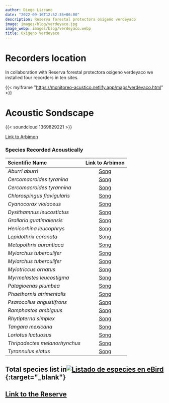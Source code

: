 ```yaml
---
author: Diego Lizcano
date: "2022-09-16T12:52:36+06:00"
description: Reserva forestal protectora oxigeno verdeyaco
image: images/blog/verdeyaco.jpg
image_webp: images/blog/verdeyaco.webp
title: Oxigeno Verdeyaco
---
```


# Recorders location

In collaboration with Reserva forestal protectora oxigeno verdeyaco we installed four recorders in ten sites.

{{< myiframe "https://monitoreo-acustico.netlify.app/maps/verdeyaco.html" >}}

# Acoustic Sondscape

{{< soundcloud 1369829221 >}}

[Link to Arbimon](https://arbimon.rfcx.org/project/destinos-awake/visualizer/rec/44936111?gain=10)

### Species Recorded Acoustically

| **Scientific Name**           |                                 Link to Arbimon                                  |
|:-------------------|:-------------------------------------------------:|
|_Aburri aburri_| [Song](	https://arbimon.rfcx.org/project/destinos-awake/visualizer/rec/44938645	) |
|_Cercomacroides tyranina_| [Song](	https://arbimon.rfcx.org/project/destinos-awake/visualizer/rec/44938963?gain=10	) |
|_Cercomacroides tyrannina_| [Song](	https://arbimon.rfcx.org/project/destinos-awake/visualizer/rec/45808329?gain=15	) |
|_Chlorospingus flavigularis_| [Song](	https://arbimon.rfcx.org/project/destinos-awake/visualizer/rec/44508467?gain=20	) |
|_Cyanocorax violaceus_| [Song](	https://arbimon.rfcx.org/project/destinos-awake/visualizer/rec/44510025?gain=20	) |
|_Dysithamnus leucostictus_| [Song](	https://arbimon.rfcx.org/project/destinos-awake/visualizer/rec/45807219?gain=20	) |
|_Grallaria guatimalensis_| [Song](	https://arbimon.rfcx.org/project/destinos-awake/visualizer/rec/44938667?gain=10	) |
|_Henicorhina leucophrys_| [Song](	https://arbimon.rfcx.org/project/destinos-awake/visualizer/rec/44939125?gain=20	) |
|_Lepidothrix coronata_| [Song](	https://arbimon.rfcx.org/project/destinos-awake/visualizer/rec/44935836/?gain=20	) |
|_Metopothrix aurantiaca_| [Song](	https://arbimon.rfcx.org/project/destinos-awake/visualizer/rec/44939623?gain=20	) |
|_Myiarchus tuberculifer_| [Song](	https://arbimon.rfcx.org/project/destinos-awake/visualizer/rec/44939239?gain=20	) |
|_Myiarchus tuberculifer_| [Song](	https://arbimon.rfcx.org/project/destinos-awake/visualizer/rec/45947215/?gain=15	) |
|_Myiotriccus ornatus_| [Song](	https://arbimon.rfcx.org/project/destinos-awake/visualizer/rec/44511256?gain=20	) |
|_Myrmelastes leucostigma_| [Song](	https://arbimon.rfcx.org/project/destinos-awake/visualizer/rec/44936111?gain=10	) |
|_Patagioenas plumbea_| [Song](	https://arbimon.rfcx.org/project/destinos-awake/visualizer/rec/44938774/?gain=5	) |
|_Phaethornis atrimentalis_| [Song](	https://arbimon.rfcx.org/project/destinos-awake/visualizer/rec/44936111?gain=10	) |
|_Psarocolius angustifrons_| [Song](	https://arbimon.rfcx.org/project/destinos-awake/visualizer/rec/44936096?gain=10	) |
|_Ramphastos ambiguus_| [Song](	https://arbimon.rfcx.org/project/destinos-awake/visualizer/rec/44510045?gain=20	) |
|_Rhytipterna simplex_| [Song](	https://arbimon.rfcx.org/project/destinos-awake/visualizer/rec/44935836/?gain=20	) |
|_Tangara mexicana_| [Song](	https://arbimon.rfcx.org/project/destinos-awake/visualizer/rec/44936096?gain=10	) |
|_Loriotus luctuosus_| [Song](	https://arbimon.rfcx.org/project/destinos-awake/visualizer/rec/45808325?gain=15	) |
|_Thripadectes melanorhynchus_| [Song](	https://arbimon.rfcx.org/project/destinos-awake/visualizer/rec/45947432?gain=15	) |
|_Tyrannulus elatus_| [Song](	https://arbimon.rfcx.org/project/destinos-awake/visualizer/rec/44939133?gain=10	) |






## Total species list in[![Listado de especies en eBird](/images/blog/Logo_ebird.png "Verdeyaco")](https://ebird.org/colombia/hotspot/L4625129){:target="\_blank"}

## [Link to the Reserve](https://www.facebook.com/profile.php?id=100064597126069)
